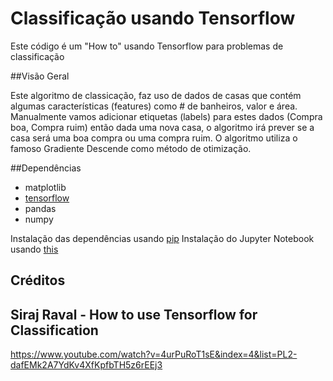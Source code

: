 # Classificação usando Tensorflow
Este código é um "How to" usando Tensorflow para problemas de classificação

##Visão Geral

Este algoritmo de classicação, faz uso de dados de casas que contém algumas características (features) como # de banheiros, valor e área. Manualmente vamos adicionar etiquetas (labels) para estes dados (Compra boa, Compra ruim) então dada uma nova casa, o algoritmo irá prever se a casa será uma boa compra ou uma compra ruim. O algoritmo utiliza o famoso Gradiente Descende como método de otimização.

##Dependências

* matplotlib
* [tensorflow](https://www.tensorflow.org/get_started/os_setup)
* pandas
* numpy

Instalação das dependências usando [pip](https://pip.pypa.io/en/stable/)
Instalação do Jupyter Notebook usando [this](http://jupyter.readthedocs.io/en/latest/install.html)


## Créditos

## Siraj Raval - How to use Tensorflow for Classification 
https://www.youtube.com/watch?v=4urPuRoT1sE&index=4&list=PL2-dafEMk2A7YdKv4XfKpfbTH5z6rEEj3
